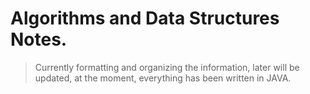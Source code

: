 # Algorithms and Data Structures Notes.

> Currently formatting and organizing the information, later will be updated, at the moment, everything has been written in JAVA.
